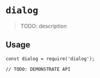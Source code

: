 # `dialog`

> TODO: description

## Usage

```
const dialog = require('dialog');

// TODO: DEMONSTRATE API
```
